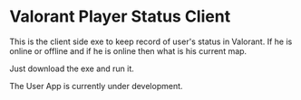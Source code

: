 # Valorant Player Status Client

This is the client side exe to keep record of user's status in Valorant. If he is online or offline and if he is online then what is his current map.

Just download the exe and run it.

The User App is currently under development.
